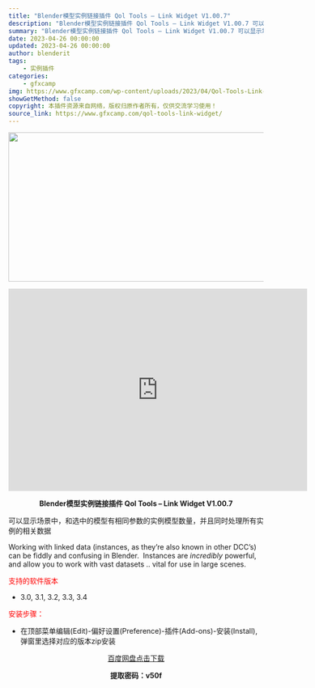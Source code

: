 ```yaml
---
title: "Blender模型实例链接插件 Qol Tools – Link Widget V1.00.7"
description: "Blender模型实例链接插件 Qol Tools – Link Widget V1.00.7 可以显示场景中，和选中的模型有相同参数的实例模型数量，并且同时处理所有实例的相关数据 Wor..."
summary: "Blender模型实例链接插件 Qol Tools – Link Widget V1.00.7 可以显示场景中，和选中的模型有相同参数的实例模型数量，并且同时处理所有实例的相关数据 Wor..."
date: 2023-04-26 00:00:00
updated: 2023-04-26 00:00:00
author: blenderit
tags: 
    - 实例插件
categories:
    - gfxcamp
img: https://www.gfxcamp.com/wp-content/uploads/2023/04/Qol-Tools-Link-Widget.jpg
showGetMethod: false
copyright: 本插件资源来自网络，版权归原作者所有，仅供交流学习使用！
source_link: https://www.gfxcamp.com/qol-tools-link-widget/
---
```

<div><p><img decoding="async" class="aligncenter size-full wp-image-111924" src="https://www.gfxcamp.com/wp-content/uploads/2023/04/Qol-Tools-Link-Widget.jpg" data-src="https://www.gfxcamp.com/wp-content/uploads/2023/04/Qol-Tools-Link-Widget.jpg" alt="" width="590" height="295" data-srcset="https://www.gfxcamp.com/wp-content/uploads/2023/04/Qol-Tools-Link-Widget.jpg 590w, https://www.gfxcamp.com/wp-content/uploads/2023/04/Qol-Tools-Link-Widget-150x75.jpg 150w" data-sizes="(max-width: 590px) 100vw, 590px"></p><p style="text-align: center;"><iframe loading="lazy" src="https://player.youku.com/embed/XNTk2MDczMjc2NA==" width="590" height="400" frameborder="0" allowfullscreen="allowfullscreen"></iframe></p><p style="text-align: center;"><strong>Blender模型实例链接插件 Qol Tools – Link Widget V1.00.7</strong></p><p>可以显示场景中，和选中的模型有相同参数的实例模型数量，并且同时处理所有实例的相关数据</p><p>Working with linked data (instances, as they’re also known in other DCC’s) can be fiddly and confusing in Blender.  Instances are <i>incredibly </i>powerful, and allow you to work with vast datasets .. vital for use in large scenes.</p><p><span style="color: #ff0000;">支持的软件版本</span></p><ul>
<li>3.0, 3.1, 3.2, 3.3, 3.4</li>
</ul><p><span style="color: #ff0000;">安装步骤：</span></p><ul>
<li>在顶部菜单编辑(Edit)-偏好设置(Preference)-插件(Add-ons)-安装(Install),弹窗里选择对应的版本zip安装</li>
</ul><p style="text-align: center;"><a class="maxbutton-3 maxbutton maxbutton-baidu" target="_blank" rel="noopener" href="https://pan.baidu.com/s/1_V5JMlLVvICt1bOe-V97wg?pwd=v50f"><span class="mb-text">百度网盘点击下载</span></a></p><p style="text-align: center;"><strong>提取密码：v50f</strong></p></div>